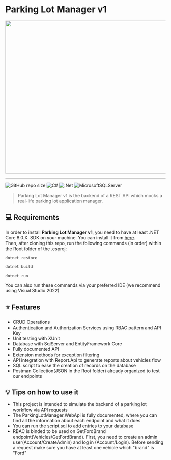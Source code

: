 <h1>Parking Lot Manager v1</h1>

<img src="https://i.imgur.com/ektThjj.png" width="640px" height="480px"></img>

<hr>


![GitHub repo size](https://img.shields.io/github/repo-size/matheusarb/ParkingLotManager?style=for-the-badge)
![C#](https://img.shields.io/badge/c%23-%23239120.svg?style=for-the-badge&logo=csharp&logoColor=white)
![.Net](https://img.shields.io/badge/.NET-5C2D91?style=for-the-badge&logo=.net&logoColor=white)
![MicrosoftSQLServer](https://img.shields.io/badge/Microsoft%20SQL%20Server-CC2927?style=for-the-badge&logo=microsoft%20sql%20server&logoColor=white)

> Parking Lot Manager v1 is the backend of a REST API which mocks a real-life parking lot application manager.


## 💻 Requirements
In order to install <b>Parking Lot Manager v1</b>, you need to have at least .NET Core 8.0.X. SDK on your machine. You can install it from <a href="https://dotnet.microsoft.com/en-us/download/dotnet" target="_blank">here</a>.<br>
Then, after cloning this repo, run the following commands (in order) within the Root folder of the .csproj:
```
dotnet restore
```
```
dotnet build
```
```
dotnet run
```
You can also run these commands via your preferred IDE (we recommend using Visual Studio 2022)

## :star: Features
+ CRUD Operations
+ Authentication and Authorization Services using RBAC pattern and API Key
+ Unit testing with XUnit
+ Database with SqlServer and EntityFramework Core
+ Fully documented API 
+ Extension methods for exception filtering
+ API integration with Report.Api to generate reports about vehicles flow
+ SQL script to ease the creation of records on the database
+ Postman Collection(JSON in the Root folder) already organized to test our endpoints

## :bulb: Tips on how to use it
* This project is intended to simulate the backend of a parking lot workflow via API requests
* The ParkingLotManager.WebApi is fully documented, where you can find all the information about each endpoint and what it does
* You can run the script.sql to add entries to your database
* RBAC is binded to be used on GetFordBrand endpoint(Vehicles/GetFordBrand). First, you need to create an admin user(Account/CreateAdmin) and log in (Account/Login). Before sending a request make sure you have at least one vehicle which "brand" is "Ford" 
